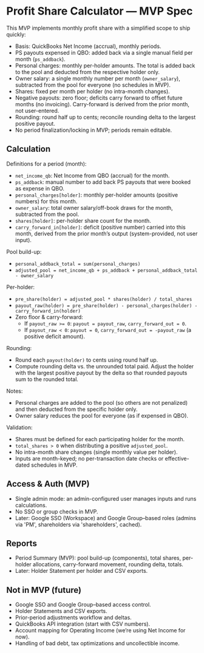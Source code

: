 # Profit Share Calculator — MVP Spec

This MVP implements monthly profit share with a simplified scope to ship quickly:

- Basis: QuickBooks Net Income (accrual), monthly periods.
- PS payouts expensed in QBO: added back via a single manual field per month (`ps_addback`).
- Personal charges: monthly per-holder amounts. The total is added back to the pool and deducted from the respective holder only.
- Owner salary: a single monthly number per month (`owner_salary`), subtracted from the pool for everyone (no schedules in MVP).
- Shares: fixed per month per holder (no intra-month changes).
- Negative payouts: zero floor; deficits carry forward to offset future months (no invoicing). Carry-forward is derived from the prior month, not user-entered.
- Rounding: round half up to cents; reconcile rounding delta to the largest positive payout.
- No period finalization/locking in MVP; periods remain editable.

## Calculation

Definitions for a period (month):

- `net_income_qb`: Net Income from QBO (accrual) for the month.
- `ps_addback`: manual number to add back PS payouts that were booked as expense in QBO.
- `personal_charges[holder]`: monthly per-holder amounts (positive numbers) for this month.
- `owner_salary`: total owner salary/off-book draws for the month, subtracted from the pool.
- `shares[holder]`: per-holder share count for the month.
- `carry_forward_in[holder]`: deficit (positive number) carried into this month, derived from the prior month’s output (system-provided, not user input).

Pool build-up:

- `personal_addback_total = sum(personal_charges)`
- `adjusted_pool = net_income_qb + ps_addback + personal_addback_total - owner_salary`

Per-holder:

- `pre_share(holder) = adjusted_pool * shares(holder) / total_shares`
- `payout_raw(holder) = pre_share(holder) - personal_charges(holder) - carry_forward_in(holder)`
- Zero floor & carry-forward:
  - If `payout_raw >= 0`: `payout = payout_raw`, `carry_forward_out = 0`.
  - If `payout_raw < 0`: `payout = 0`, `carry_forward_out = -payout_raw` (a positive deficit amount).

Rounding:

- Round each `payout(holder)` to cents using round half up.
- Compute rounding delta vs. the unrounded total paid. Adjust the holder with the largest positive payout by the delta so that rounded payouts sum to the rounded total.

Notes:

- Personal charges are added to the pool (so others are not penalized) and then deducted from the specific holder only.
- Owner salary reduces the pool for everyone (as if expensed in QBO).

Validation:

- Shares must be defined for each participating holder for the month.
- `total_shares > 0` when distributing a positive `adjusted_pool`.
- No intra-month share changes (single monthly value per holder).
- Inputs are month-keyed; no per-transaction date checks or effective-dated schedules in MVP.

## Access & Auth (MVP)

- Single admin mode: an admin-configured user manages inputs and runs calculations.
- No SSO or group checks in MVP.
- Later: Google SSO (Workspace) and Google Group–based roles (admins via 'PM', shareholders via 'shareholders', cached).

## Reports

- Period Summary (MVP): pool build-up (components), total shares, per-holder allocations, carry-forward movement, rounding delta, totals.
- Later: Holder Statement per holder and CSV exports.

## Not in MVP (future)

- Google SSO and Google Group–based access control.
- Holder Statements and CSV exports.
- Prior-period adjustments workflow and deltas.
- QuickBooks API integration (start with CSV numbers).
- Account mapping for Operating Income (we’re using Net Income for now).
- Handling of bad debt, tax optimizations and uncollectible income.
